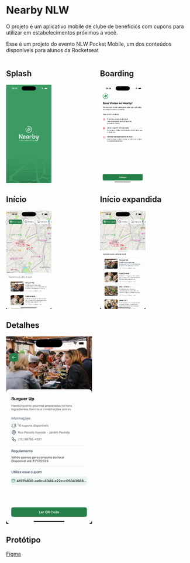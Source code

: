 # Nearby NLW

O projeto é um aplicativo mobile de clube de benefícios com cupons para utilizar em estabelecimentos próximos a você.

Esse é um projeto do evento NLW Pocket Mobile, um dos conteúdos disponíveis para alunos da Rocketseat


<div style="display: flex;gap: 10px">
<div>
<h2>Splash</h2>
<img src="./docs/Splash.png" width="50%"/>
</div>
<div>
<h2>Boarding</h2>
<img src="./docs/Welcome.png" width="50%"/>
</div>
</div>

<div style="display: flex;gap: 10px" >
<div>
<h2>Início</h2>
<img src="./docs/Home Expanded.png" width="50%"/>
</div>
<div>
<h2>Início expandida</h2>
<img src="./docs/Home.png" width="50%"/>
</div>
</div>


<div style="display: flex;gap: 10px">
<div>
<h2>Detalhes</h2>
<img src="./docs/Details.png" width="50%"/>
</div>
</div>

## Protótipo

[Figma](https://www.figma.com/design/2Q5ZbA3Bt8FxxED8Kl5abP/NLW-Pocket-Mobile-•-Nearby-(Community)?node-id=0-1&p=f&t=KZ0FvtHHplSQNInj-0)